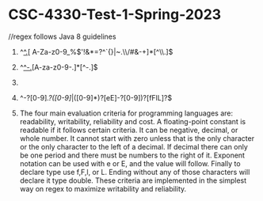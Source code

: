 # CSC-4330-Test-1-Spring-2023

//regex follows Java 8 guidelines
1. ^[^.](?!.*[.][.])[ A-Za-z0-9_%$'!&*=?^`{}|~.\\/#&-+]*[^\\.]$
2. ^[^-.](?!.*[.][.])[A-za-z0-9-.]*[^\-.]$
3. 






4. ^-?[0-9]*\.?([0-9]*|([0-9]*)?[eE]\-?[0-9])?[fFlL]?$
5. The four main evaluation criteria for programming languages are: readability, writability, reliability and cost. A floating-point constant is readable if it follows certain criteria. It can be negative, decimal, or whole number. It cannot start with zero unless that is the only character or the only character to the left of a decimal. If decimal there can only be one period and there must be numbers to the right of it. Exponent notation can be used with e or E, and the value will follow. Finally to declare type use f,F,l, or L. Ending without any of those characters will declare it type double. These criteria are implemented in the simplest way on regex to maximize writability and reliability. 

